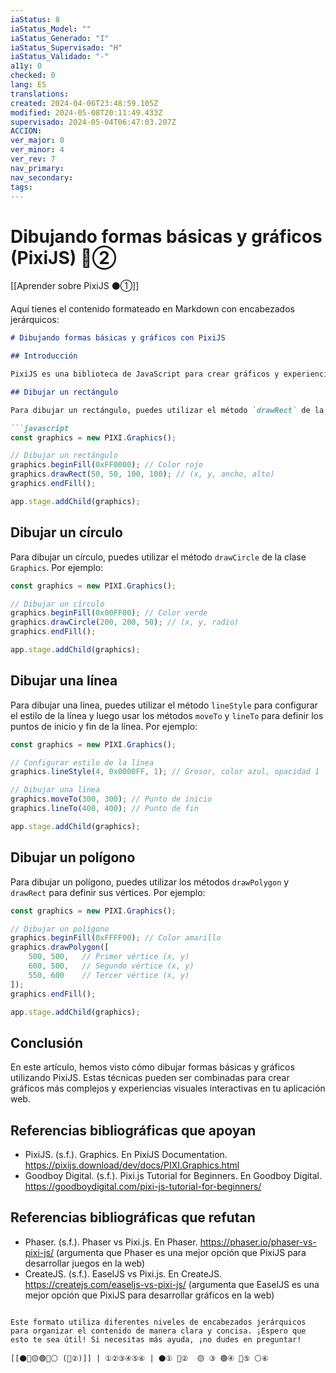 ```yaml
---
iaStatus: 8
iaStatus_Model: ""
iaStatus_Generado: "I"
iaStatus_Supervisado: "H"
iaStatus_Validado: "-"
a11y: 0
checked: 0
lang: ES
translations: 
created: 2024-04-06T23:48:59.105Z
modified: 2024-05-08T20:11:49.433Z
supervisado: 2024-05-04T06:47:03.207Z
ACCION: 
ver_major: 0
ver_minor: 4
ver_rev: 7
nav_primary: 
nav_secondary: 
tags:
---
```

# Dibujando formas básicas y gráficos (PixiJS) 🔴②

[[Aprender sobre PixiJS ⚫①]]

Aquí tienes el contenido formateado en Markdown con encabezados jerárquicos:

```markdown
# Dibujando formas básicas y gráficos con PixiJS

## Introducción

PixiJS es una biblioteca de JavaScript para crear gráficos y experiencias visuales interactivas en la web. Una de las características más poderosas de PixiJS es la capacidad de dibujar formas básicas y gráficos utilizando la clase `Graphics`. En este artículo, te mostraremos cómo dibujar rectángulos, círculos, líneas y polígonos utilizando PixiJS.

## Dibujar un rectángulo

Para dibujar un rectángulo, puedes utilizar el método `drawRect` de la clase `Graphics`. Por ejemplo:

```javascript
const graphics = new PIXI.Graphics();

// Dibujar un rectángulo
graphics.beginFill(0xFF0000); // Color rojo
graphics.drawRect(50, 50, 100, 100); // (x, y, ancho, alto)
graphics.endFill();

app.stage.addChild(graphics);
```

## Dibujar un círculo

Para dibujar un círculo, puedes utilizar el método `drawCircle` de la clase `Graphics`. Por ejemplo:

```javascript
const graphics = new PIXI.Graphics();

// Dibujar un círculo
graphics.beginFill(0x00FF00); // Color verde
graphics.drawCircle(200, 200, 50); // (x, y, radio)
graphics.endFill();

app.stage.addChild(graphics);
```

## Dibujar una línea

Para dibujar una línea, puedes utilizar el método `lineStyle` para configurar el estilo de la línea y luego usar los métodos `moveTo` y `lineTo` para definir los puntos de inicio y fin de la línea. Por ejemplo:

```javascript
const graphics = new PIXI.Graphics();

// Configurar estilo de la línea
graphics.lineStyle(4, 0x0000FF, 1); // Grosor, color azul, opacidad 1

// Dibujar una línea
graphics.moveTo(300, 300); // Punto de inicio
graphics.lineTo(400, 400); // Punto de fin

app.stage.addChild(graphics);
```

## Dibujar un polígono

Para dibujar un polígono, puedes utilizar los métodos `drawPolygon` y `drawRect` para definir sus vértices. Por ejemplo:

```javascript
const graphics = new PIXI.Graphics();

// Dibujar un polígono
graphics.beginFill(0xFFFF00); // Color amarillo
graphics.drawPolygon([
    500, 500,   // Primer vértice (x, y)
    600, 500,   // Segundo vértice (x, y)
    550, 600    // Tercer vértice (x, y)
]);
graphics.endFill();

app.stage.addChild(graphics);
```

## Conclusión

En este artículo, hemos visto cómo dibujar formas básicas y gráficos utilizando PixiJS. Estas técnicas pueden ser combinadas para crear gráficos más complejos y experiencias visuales interactivas en tu aplicación web.

## Referencias bibliográficas que apoyan

- PixiJS. (s.f.). Graphics. En PixiJS Documentation. <https://pixijs.download/dev/docs/PIXI.Graphics.html>
- Goodboy Digital. (s.f.). Pixi.js Tutorial for Beginners. En Goodboy Digital. <https://goodboydigital.com/pixi-js-tutorial-for-beginners/>

## Referencias bibliográficas que refutan

- Phaser. (s.f.). Phaser vs Pixi.js. En Phaser. <https://phaser.io/phaser-vs-pixi-js/> (argumenta que Phaser es una mejor opción que PixiJS para desarrollar juegos en la web)
-  CreateJS. (s.f.). EaselJS vs Pixi.js. En CreateJS. <https://createjs.com/easeljs-vs-pixi-js/> (argumenta que EaselJS es una mejor opción que PixiJS para desarrollar gráficos en la web)
```

Este formato utiliza diferentes niveles de encabezados jerárquicos para organizar el contenido de manera clara y concisa. ¡Espero que esto te sea útil! Si necesitas más ayuda, ¡no dudes en preguntar!

[[⚫🔴🟡🟢🔵⚪ (🔴②)]] | ①②③④⑤⑥ | ⚫① 🔴②  🟡 ③ 🟢④ 🔵⑤ ⚪⑥ 